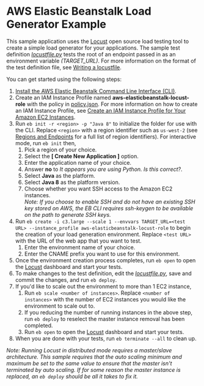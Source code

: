 # AWS Elastic Beanstalk Load Generator Example
This sample application uses the [Locust](http://locust.io/) open source load testing tool to create a simple load generator for your applications. The sample test definition *[locustfile.py](locustfile.py)* tests the root of an endpoint passed in as an environment variable *(TARGET_URL)*. For more information on the format of the test definition file, see [Writing a locustfile](http://docs.locust.io/en/latest/writing-a-locustfile.html).

You can get started using the following steps:
  1. [Install the AWS Elastic Beanstalk Command Line Interface (CLI)](http://docs.aws.amazon.com/elasticbeanstalk/latest/dg/eb-cli3-install.html).
  2. Create an IAM Instance Profile named **aws-elasticbeanstalk-locust-role** with the policy in [policy.json](policy.json). For more information on how to create an IAM Instance Profile, see [Create an IAM Instance Profile for Your Amazon EC2 Instances](https://docs.aws.amazon.com/codedeploy/latest/userguide/how-to-create-iam-instance-profile.html).
  3. Run `eb init -r <region> -p "Java 8"` to initialize the folder for use with the CLI. Replace `<region>` with a region identifier such as `us-west-2` (see [Regions and Endpoints](https://docs.amazonaws.cn/en_us/general/latest/gr/rande.html#elasticbeanstalk_region) for a full list of region identifiers). For interactive mode, run `eb init` then,
     1. Pick a region of your choice.
     2. Select the **[ Create New Application ]** option.
     3. Enter the application name of your choice.
     4. Answer **no** to *It appears you are using Python. Is this correct?*.
     5. Select **Java** as the platform.
     6. Select **Java 8** as the platform version.
     7. Choose whether you want SSH access to the Amazon EC2 instances.  
        *Note: If you choose to enable SSH and do not have an existing SSH key stored on AWS, the EB CLI requires ssh-keygen to be available on the path to generate SSH keys.*  
  4. Run `eb create -i c3.large --scale 1 --envvars TARGET_URL=<test URL> --instance_profile aws-elasticbeanstalk-locust-role` to begin the creation of your load generation environment. Replace `<test URL>` with the URL of the web app that you want to test.
     1. Enter the environment name of your choice.
     2. Enter the CNAME prefix you want to use for this environment.
  5. Once the environment creation process completes, run `eb open` to open the [Locust](http://locust.io/) dashboard and start your tests.
  6. To make changes to the test definition, edit the *[locustfile.py](locustfile.py)*, save and commit the changes, and run `eb deploy`.
  7. If you'd like to scale out the environment to more than 1 EC2 instance,
     1. Run `eb scale <number of instances>`. Replace `<number of instances>` with the number of EC2 instances you would like the environment to scale out to.
     2. If you reducing the number of running instances in the above step, run `eb deploy` to reselect the master instance removal has been completed.
     3. Run `eb open` to open the [Locust](http://locust.io/) dashboard and start your tests.
  8. When you are done with your tests, run `eb terminate --all` to clean up.

*Note: Running Locust in distributed mode requires a master/slave architecture. This sample requires that the auto scaling minimum and maximum be set to the same value to ensure that the master isn't terminated by auto scaling. If for some reason the master instance is replaced, an `eb deploy` should be all it takes to fix it.*
